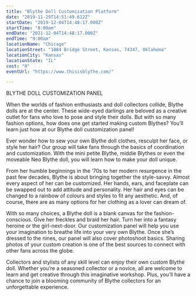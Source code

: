 ```yaml
---
title: "Blythe Doll Customization Platform"
date: "2019-11-29T14:51:49.612Z"
startDate: "2019-12-04T14:48:17.000Z"
startTime: "8:00am"
endDate: "2021-12-04T14:48:17.000Z"
endTime: "9:00am"
locationName: "Chicago"
locationStreet: "1884 Bridge Street, Kansas, 74347, Oklahoma"
locationCity: "Kansas"
locationState: "IL"
cost: "0"
eventUrl: "https://www.thisisblythe.com/"

---
```


BLYTHE DOLL CUSTOMIZATION PANEL

When the worlds of fashion enthusiasts and doll collectors collide, Blythe dolls are at the center. These wide-eyed darlings are beloved as a creative outlet for fans who love to pose and style their dolls. But with so many fashion options, how does one get started making custom Blythes? You’ll learn just how at our Blythe doll customization panel!

Ever wonder how to sew your own Blythe doll clothes, resculpt her face, or style her hair? Our group will take fans through the basics of coordination and customization. With the mini petite Blythe, middie Blythes or even the moveable Neo Blythe doll, you will learn how to make your doll unique.

From her humble beginnings in the ‘70s to her modern resurgence in the past few decades, Blythe is about bringing together the style-savvy. Almost every aspect of her can be customized. Her hands, ears, and faceplate can be swapped out to add attitude and personality. Her hair and eyes can be changed to a rainbow of colours and styles to fit any aesthetic. And, of course, there are as many options for her clothing as a lover can dream of.

With so many choices, a Blythe doll is a blank canvas for the fashion-conscious. Give her freckles and braid her hair. Turn her into a fantasy heroine or the girl-next-door. Our customization panel will help you use your imagination to breathe life into your very own Blythe. Once she’s dressed to the nines, our panel will also cover photoshoot basics. Sharing photos of your custom creation is one of the best sources to connect with other fans across the globe.

Collectors and stylists of any skill level can enjoy their own custom Blythe doll. Whether you’re a seasoned collector or a novice, all are welcome to learn and get creative through this imaginative workshop. Plus, you’ll have a chance to join a blooming community of Blythe collectors for an unforgettable experience.


